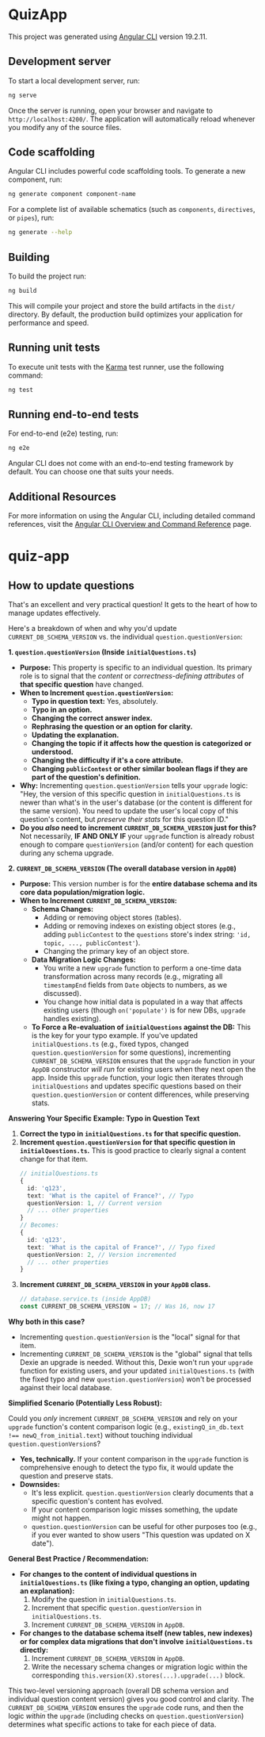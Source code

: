 # QuizApp

This project was generated using [Angular CLI](https://github.com/angular/angular-cli) version 19.2.11.

## Development server

To start a local development server, run:

```bash
ng serve
```

Once the server is running, open your browser and navigate to `http://localhost:4200/`. The application will automatically reload whenever you modify any of the source files.

## Code scaffolding

Angular CLI includes powerful code scaffolding tools. To generate a new component, run:

```bash
ng generate component component-name
```

For a complete list of available schematics (such as `components`, `directives`, or `pipes`), run:

```bash
ng generate --help
```

## Building

To build the project run:

```bash
ng build
```

This will compile your project and store the build artifacts in the `dist/` directory. By default, the production build optimizes your application for performance and speed.

## Running unit tests

To execute unit tests with the [Karma](https://karma-runner.github.io) test runner, use the following command:

```bash
ng test
```

## Running end-to-end tests

For end-to-end (e2e) testing, run:

```bash
ng e2e
```

Angular CLI does not come with an end-to-end testing framework by default. You can choose one that suits your needs.

## Additional Resources

For more information on using the Angular CLI, including detailed command references, visit the [Angular CLI Overview and Command Reference](https://angular.dev/tools/cli) page.
# quiz-app

## How to update questions

That's an excellent and very practical question! It gets to the heart of how to manage updates effectively.

Here's a breakdown of when and why you'd update `CURRENT_DB_SCHEMA_VERSION` vs. the individual `question.questionVersion`:

**1. `question.questionVersion` (Inside `initialQuestions.ts`)**

*   **Purpose:** This property is specific to an individual question. Its primary role is to signal that the *content* or *correctness-defining attributes* of **that specific question** have changed.
*   **When to Increment `question.questionVersion`:**
    *   **Typo in question text:** Yes, absolutely.
    *   **Typo in an option.**
    *   **Changing the correct answer index.**
    *   **Rephrasing the question or an option for clarity.**
    *   **Updating the explanation.**
    *   **Changing the topic if it affects how the question is categorized or understood.**
    *   **Changing the difficulty if it's a core attribute.**
    *   **Changing `publicContest` or other similar boolean flags if they are part of the question's definition.**
*   **Why:** Incrementing `question.questionVersion` tells your `upgrade` logic: "Hey, the version of this specific question in `initialQuestions.ts` is newer than what's in the user's database (or the content is different for the same version). You need to update the user's local copy of this question's content, but *preserve their stats* for this question ID."
*   **Do you *also* need to increment `CURRENT_DB_SCHEMA_VERSION` just for this?** Not necessarily, **IF AND ONLY IF** your `upgrade` function is already robust enough to compare `questionVersion` (and/or content) for each question during any schema upgrade.

**2. `CURRENT_DB_SCHEMA_VERSION` (The overall database version in `AppDB`)**

*   **Purpose:** This version number is for the **entire database schema and its core data population/migration logic.**
*   **When to Increment `CURRENT_DB_SCHEMA_VERSION`:**
    *   **Schema Changes:**
        *   Adding or removing object stores (tables).
        *   Adding or removing indexes on existing object stores (e.g., adding `publicContest` to the `questions` store's index string: `'id, topic, ..., publicContest'`).
        *   Changing the primary key of an object store.
    *   **Data Migration Logic Changes:**
        *   You write a new `upgrade` function to perform a one-time data transformation across many records (e.g., migrating all `timestampEnd` fields from `Date` objects to numbers, as we discussed).
        *   You change how initial data is populated in a way that affects existing users (though `on('populate')` is for new DBs, `upgrade` handles existing).
    *   **To Force a Re-evaluation of `initialQuestions` against the DB:** This is the key for your typo example. If you've updated `initialQuestions.ts` (e.g., fixed typos, changed `question.questionVersion` for some questions), incrementing `CURRENT_DB_SCHEMA_VERSION` ensures that the `upgrade` function in your `AppDB` constructor *will run* for existing users when they next open the app. Inside this `upgrade` function, your logic then iterates through `initialQuestions` and updates specific questions based on their `question.questionVersion` or content differences, while preserving stats.

**Answering Your Specific Example: Typo in Question Text**

1.  **Correct the typo in `initialQuestions.ts` for that specific question.**
2.  **Increment `question.questionVersion` for that specific question in `initialQuestions.ts`.** This is good practice to clearly signal a content change for that item.
    ```typescript
    // initialQuestions.ts
    {
      id: 'q123',
      text: 'What is the capitel of France?', // Typo
      questionVersion: 1, // Current version
      // ... other properties
    }
    // Becomes:
    {
      id: 'q123',
      text: 'What is the capital of France?', // Typo fixed
      questionVersion: 2, // Version incremented
      // ... other properties
    }
    ```
3.  **Increment `CURRENT_DB_SCHEMA_VERSION` in your `AppDB` class.**
    ```typescript
    // database.service.ts (inside AppDB)
    const CURRENT_DB_SCHEMA_VERSION = 17; // Was 16, now 17
    ```

**Why both in this case?**

*   Incrementing `question.questionVersion` is the "local" signal for that item.
*   Incrementing `CURRENT_DB_SCHEMA_VERSION` is the "global" signal that tells Dexie an upgrade is needed. Without this, Dexie won't run your `upgrade` function for existing users, and your updated `initialQuestions.ts` (with the fixed typo and new `question.questionVersion`) won't be processed against their local database.

**Simplified Scenario (Potentially Less Robust):**

Could you *only* increment `CURRENT_DB_SCHEMA_VERSION` and rely on your `upgrade` function's content comparison logic (e.g., `existingQ_in_db.text !== newQ_from_initial.text`) without touching individual `question.questionVersion`s?

*   **Yes, technically.** If your content comparison in the `upgrade` function is comprehensive enough to detect the typo fix, it would update the question and preserve stats.
*   **Downsides:**
    *   It's less explicit. `question.questionVersion` clearly documents that a specific question's content has evolved.
    *   If your content comparison logic misses something, the update might not happen.
    *   `question.questionVersion` can be useful for other purposes too (e.g., if you ever wanted to show users "This question was updated on X date").

**General Best Practice / Recommendation:**

*   **For changes to the content of individual questions in `initialQuestions.ts` (like fixing a typo, changing an option, updating an explanation):**
    1.  Modify the question in `initialQuestions.ts`.
    2.  Increment that specific `question.questionVersion` in `initialQuestions.ts`.
    3.  Increment `CURRENT_DB_SCHEMA_VERSION` in `AppDB`.
*   **For changes to the database schema itself (new tables, new indexes) or for complex data migrations that don't involve `initialQuestions.ts` directly:**
    1.  Increment `CURRENT_DB_SCHEMA_VERSION` in `AppDB`.
    2.  Write the necessary schema changes or migration logic within the corresponding `this.version(X).stores(...).upgrade(...)` block.

This two-level versioning approach (overall DB schema version and individual question content version) gives you good control and clarity. The `CURRENT_DB_SCHEMA_VERSION` ensures the `upgrade` code runs, and then the logic *within* the `upgrade` (including checks on `question.questionVersion`) determines what specific actions to take for each piece of data.
